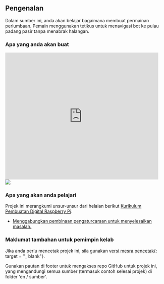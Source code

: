 ## Pengenalan

Dalam sumber ini, anda akan belajar bagaimana membuat permainan perlumbaan. Pemain menggunakan tetikus untuk menavigasi bot ke pulau padang pasir tanpa menabrak halangan.

### Apa yang anda akan buat

<div class="scratch-preview">
  <iframe allowtransparency="true" width="485" height="402" src="https://scratch.mit.edu/projects/embed/63957956/?autostart=false" frameborder="0"></iframe>
  <img src="images/boat-final.png">
</div>

### Apa yang akan anda pelajari

Projek ini merangkumi unsur-unsur dari helaian berikut [Kurikulum Pembuatan Digital Raspberry Pi](http://rpf.io/curriculum):

+ [Menggabungkan pembinaan pengaturcaraan untuk menyelesaikan masalah.](https://www.raspberrypi.org/curriculum/programming/builder)

### Maklumat tambahan untuk pemimpin kelab

Jika anda perlu mencetak projek ini, sila gunakan [versi mesra pencetak](https://projects.raspberrypi.org/en/projects/boat-race/print){: target = "_ blank"}.

Gunakan pautan di footer untuk mengakses repo GitHub untuk projek ini, yang mengandungi semua sumber (termasuk contoh selesai projek) di folder 'en / sumber'.